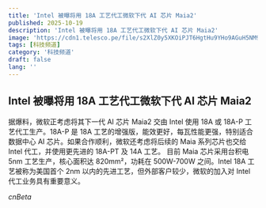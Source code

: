 ```yaml
---
title: 'Intel 被曝将用 18A 工艺代工微软下代 AI 芯片 Maia2'
published: 2025-10-19
description: 'Intel 被曝将用 18A 工艺代工微软下代 AI 芯片 Maia2'
image: 'https://cdn1.telesco.pe/file/s2XlZ0y5XKOiPJT6HgtHu9YHo9AGuH5NM9s5Thh5Fbnqa1Faedoojoa8zMM_iPoDI03I6sUQUzx_hm081OkRd_T4odq4Fxzry1hIu9fvZAuDUiJgUebRICZ4ADEFfDDtTIYRIwzsCMCw1yGZ5tFdZPkH-kzpLDiNsiRcxC-PBCyxcNp3HgFeYa9s1bGAYZPmKyPjt3gKT3JjUcBzqq_E6Q3-7YTIOOiOzgJf7SExvcmaRlRKahaQ6pUwpsJfhADBojb9_MOf1yYjCzB7iJU26Lp5S_YGjHxqZ5mL_i2OGEcJMf9rKGLcqcr6McDsgzPwFyMklnk6BHdQq0YkZC0udQ.jpg'
tags: [科技频道]
category: '科技频道'
draft: false
lang: ''
---
```


## Intel 被曝将用 18A 工艺代工微软下代 AI 芯片 Maia2

据爆料，微软正考虑将其下一代 AI 芯片 Maia2 交由 Intel 使用 18A 或 18A-P 工艺代工生产。18A-P 是 18A 工艺的增强版，能效更好，每瓦性能更强，特别适合数据中心 AI 芯片。如果合作顺利，微软还考虑将后续的 Maia 系列芯片也交给 Intel 代工，并使用更先进的 18A-PT 及 14A 工艺。
目前 Maia 芯片采用台积电 5nm 工艺生产，核心面积达 820mm²，功耗在 500W-700W 之间。Intel 18A 工艺被称为美国首个 2nm 以内的先进工艺，但外部客户较少，微软的加入对 Intel 代工业务具有重要意义。

*cnBeta*
